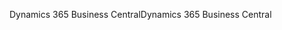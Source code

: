 <span data-ttu-id="7b10b-101">Dynamics 365 Business Central</span><span class="sxs-lookup"><span data-stu-id="7b10b-101">Dynamics 365 Business Central</span></span>
